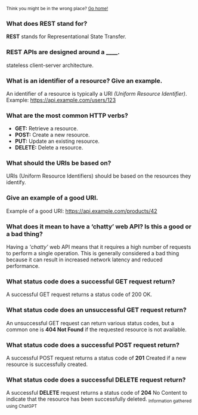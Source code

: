 <sub>Think you might be in the wrong place? [Go home!](../README.md)</sub>

### What does REST stand for?

__REST__ stands for Representational State Transfer.

### REST APIs are designed around a ____.

stateless client-server architecture.

### What is an identifier of a resource? Give an example.

An identifier of a resource is typically a URI _(Uniform Resource Identifier)_. Example: https://api.example.com/users/123

### What are the most common HTTP verbs?

* __GET:__ Retrieve a resource.
* __POST:__ Create a new resource.
* __PUT:__ Update an existing resource.
* __DELETE:__ Delete a resource.

### What should the URIs be based on?

URIs (Uniform Resource Identifiers) should be based on the resources they identify.

### Give an example of a good URI.

Example of a good URI: https://api.example.com/products/42

### What does it mean to have a ‘chatty’ web API? Is this a good or a bad thing?

Having a _'chatty'_ web API means that it requires a high number of requests to perform a single operation. This is generally considered a bad thing because it can result in increased network latency and reduced performance.

### What status code does a successful GET request return?

A successful GET request returns a status code of 200 OK.

### What status code does an unsuccessful GET request return?

An unsuccessful GET request can return various status codes, but a common one is __404 Not Found__ if the requested resource is not available.

### What status code does a successful POST request return?

A successful POST request returns a status code of __201__ Created if a new resource is successfully created.

### What status code does a successful DELETE request return?

A successful __DELETE__ request returns a status code of __204__ No Content to indicate that the resource has been successfully deleted.
<sub>Information gathered using ChatGPT</sub>